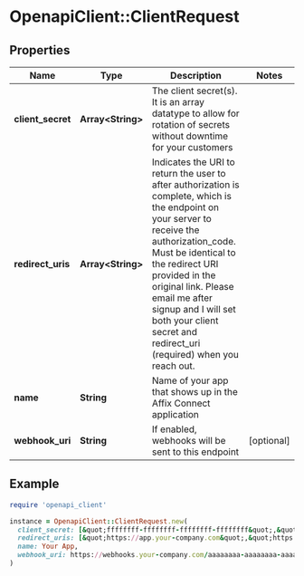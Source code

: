 # OpenapiClient::ClientRequest

## Properties

| Name | Type | Description | Notes |
| ---- | ---- | ----------- | ----- |
| **client_secret** | **Array&lt;String&gt;** | The client secret(s). It is an array datatype to allow for rotation of secrets without downtime for your customers  |  |
| **redirect_uris** | **Array&lt;String&gt;** | Indicates the URI to return the user to after authorization is complete, which is the endpoint on your server to receive the authorization_code.  Must be identical to the redirect URI provided in the original link.  Please email me after signup and I will set both your client secret and redirect_uri (required) when you reach out.  |  |
| **name** | **String** | Name of your app that shows up in the Affix Connect application  |  |
| **webhook_uri** | **String** | If enabled, webhooks will be sent to this endpoint  | [optional] |

## Example

```ruby
require 'openapi_client'

instance = OpenapiClient::ClientRequest.new(
  client_secret: [&quot;ffffffff-ffffffff-ffffffff-ffffffff&quot;,&quot;aaaaaaaa-aaaaaaaa-aaaaaaaa-aaaaaaaa&quot;],
  redirect_uris: [&quot;https://app.your-company.com&quot;,&quot;https://dev.app.your-company.com&quot;],
  name: Your App,
  webhook_uri: https://webhooks.your-company.com/aaaaaaaa-aaaaaaaa-aaaaaaaa-aaaaaaaa
)
```

